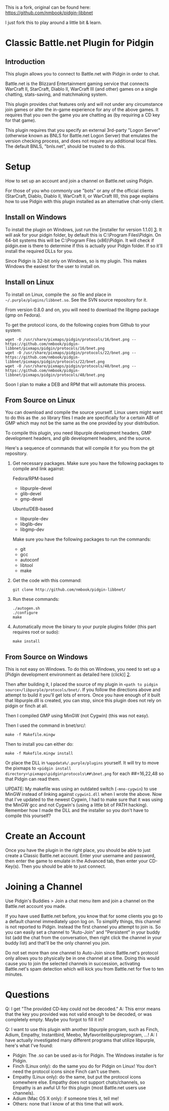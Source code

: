 This is a fork, original can be found here: https://github.com/nmbook/pidgin-libbnet

I just fork this to play around a little bit & learn.

# Classic Battle.net Plugin for Pidgin

Introduction
------------

This plugin allows you to connect to Battle.net with Pidgin in order to chat.

Battle.net is the Blizzard Entertainment gaming service that connects WarCraft II, StarCraft, Diablo II, WarCraft III (and other) games on a single chatting, stats-saving, and matchmaking system.

This plugin provides chat features only and will not under any circumstance join games or alter the in-game experience for any of the above games. It requires that you own the game you are chatting as (by requiring a CD key for that game).

This plugin requires that you specify an external 3rd-party "Logon Server" (otherwise known as BNLS for Battle.net Logon Server) that emulates the version checking process, and does not require any additional local files. The default BNLS, "bnls.net", should be trusted to do this.

Setup
=====

How to set up an account and join a channel on Battle.net using Pidgin.

For those of you who commonly use "bots" or any of the official clients (StarCraft, Diablo, Diablo II, WarCraft II, or WarCraft III), this page explains how to use Pidgin with this plugin installed as an alternative chat-only client.

Install on Windows
------------------

To install the plugin on Windows, just run the [installer for version 1.1.0] [3]. It will ask for your pidgin folder, by default this is C:\Program Files\Pidgin. On 64-bit systems this will be C:\Program Files (x86)\Pidgin. It will check if pidgin.exe is there to determine if this is actually your Pidgin folder. If so it'll install the required DLLs for you.

Since Pidgin is 32-bit only on Windows, so is my plugin. This makes Windows the easiest for the user to install on.

Install on Linux
----------------

To install on Linux, compile the .so file and place in  `~/.purple/plugins/libbnet.so`. See the SVN source repository for it.

From version 0.8.0 and on, you will need to download the libgmp package (gmp on Fedora).

To get the protocol icons, do the following copies from Github to your system:

```
wget -O /usr/share/pixmaps/pidgin/protocols/16/bnet.png -- https://github.com/nmbook/pidgin-libbnet/pixmaps/pidgin/protocols/16/bnet.png
wget -O /usr/share/pixmaps/pidgin/protocols/22/bnet.png -- https://github.com/nmbook/pidgin-libbnet/pixmaps/pidgin/protocols/22/bnet.png
wget -O /usr/share/pixmaps/pidgin/protocols/48/bnet.png -- https://github.com/nmbook/pidgin-libbnet/pixmaps/pidgin/protocols/48/bnet.png
```

Soon I plan to make a DEB and RPM that will automate this process.

From Source on Linux
--------------------

You can download and compile the source yourself. Linux users might want to do this as the .so library files I made are specifically for a certain ABI of GMP which may not be the same as the one provided by your distribution.

To compile this plugin, you need libpurple development headers, GMP development headers, and glib development headers, and the source.

Here's a sequence of commands that will compile it for you from the git repository.

1. Get necessary packages.
    Make sure you have the following packages to compile and link against:

    Fedora/RPM-based
    * libpurple-devel
    * glib-devel
    * gmp-devel
    
    Ubuntu/DEB-based
    * libpurple-dev
    * libglib-dev
    * libgmp-dev
    
    Make sure you have the following packages to run the commands:
    * git
    * gcc
    * autoconf
    * libtool
    * make

2. Get the code with this command:

      ```
      git clone http://github.com/nmbook/pidgin-libbnet/
      ```

3. Run these commands:

      ```
      ./autogen.sh
      ./configure
      make
      ```

4. Automatically move the binary to your purple plugins folder (this part requires root or sudo):

      ```
      make install
      ```


From Source on Windows
----------------------

This is not easy on Windows. To do this on Windows, you need to set up a [Pidgin development environment as detailed here (click)] [2]. 

Then after building it, I placed the source of my plugin in ```<path to pidgin source>/libpurple/protocols/bnet/```. If you follow the directions above and attempt to build it you'll get lots of errors. Once you have enough of it built that libpurple.dll is created, you can stop, since this plugin does not rely on pidgin or finch at all.

Then I compiled GMP using MinGW (not Cygwin) (this was not easy).

Then I used the command in bnet/src/:

    make -f Makefile.mingw

Then to install you can either do:

    make -f Makefile.mingw install

Or place the DLL in ```%appdata%/.purple/plugins``` yourself.
It will try to move the pixmaps to ```<pidgin install directory>\pixmaps\pidgin\protocols\##\bnet.png``` for each ##=16,22,48 so that Pidgin can read them.

UPDATE: My makefile was using an outdated switch (```-mno-cygwin```) to use MinGW instead of linking against ```cygwin1.dll``` when I wrote the above. Now that I've updated to the newest Cygwin, I had to make sure that it was using the MinGW gcc and not Cygwin's (using a little bit of PATH hacking). Remember how I made the DLL and the installer so you don't have to compile this yourself?

Create an Account
=================

Once you have the plugin in the right place, you should be able to just create a Classic Battle.net account. Enter your username and password, then enter the game to emulate in the Advanced tab, then enter your CD-Key(s). Then you should be able to just connect.

Joining a Channel
=================

Use Pidgin's Buddies > Join a chat menu item and join a channel on the  Battle.net account you made.

If you have used Battle.net before, you know that for some clients you go to a default channel immediately upon log on. To simplify things, this channel is not reported to Pidgin. Instead the first channel you attempt to join is. So you can easily set a channel to "Auto-Join" and "Persistent" in your buddy list (add the chat from the conversation, then right click the channel in your buddy list) and that'll be the only channel you join.

Do not set more than one channel to Auto-Join since Battle.net's protocol only allows you to physically be in one channel at a time. Doing this would cause you to join the selected channels in succession, activating Battle.net's spam detection which will kick you from Battle.net for five to ten minutes.

Questions
=========

Q: I get "The provided CD-key could not be decoded."
A: This error means that the key you provided was not valid enough to be decoded, or was completely empty. Maybe you forgot to fill it in?

Q: I want to use this plugin with another libpurple program, such as Finch, Adium, Empathy, Instantbird, Meebo, Myfavoritelibpurpleprogram, ...!
A: I have actually investigated many different programs that utilize libpurple, here's what I've found:

* Pidgin: The .so can be used as-is for Pidgin. The Windows installer is for Pidgin.
* Finch (Linux only): do the same you do for Pidgin on Linux! You don't need the protocol icons since Finch can't use them.
* Empathy (Linux only): do the same, but put the protocol icons somewhere else. Empathy does not support chats/channels, so Empathy is an awful UI for this plugin (most Battle.net users use channels).
* Adium (Mac OS X only): if someone tries it, tell me!
* Others: none that I know of at this time that will work.

[1]: https://github.com/nmbook/pidgin-libbnet/blob/master/COMPILE.md "Compiling from Source"
[2]: http://developer.pidgin.im/wiki/BuildingWinPidgin               "Pidgin Development Environment on Windows"
[3]: https://github.com/nmbook/pidgin-libbnet/blob/master/dist/win32/out/pidgin-libbnet-1.1.0.exe "Current Windows Installer (v1.1.0)"
